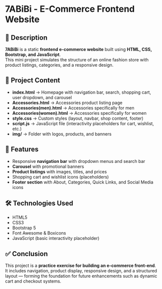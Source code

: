 # 7ABiBi - E-Commerce Frontend Website

## 📖 Description
**7ABiBi** is a static **frontend e-commerce website** built using **HTML, CSS, Bootstrap, and JavaScript**.  
This mini project simulates the structure of an online fashion store with product listings, categories, and a responsive design.

## 📂 Project Content
- **index.html** → Homepage with navigation bar, search, shopping cart, user dropdown, and carousel  
- **Accessories.html** → Accessories product listing page  
- **Accessories(men).html** → Accessories specifically for men  
- **Accessories(women).html** → Accessories specifically for women  
- **style.css** → Custom styles (layout, navbar, shop content, footer)  
- **script.js** → JavaScript file (interactivity placeholders for cart, wishlist, etc.)  
- **img/** → Folder with logos, products, and banners  

## 🎯 Features
- Responsive **navigation bar** with dropdown menus and search bar  
- **Carousel** with promotional banners  
- **Product listings** with images, titles, and prices  
- Shopping cart and wishlist icons (placeholders)  
- **Footer section** with About, Categories, Quick Links, and Social Media icons

## 🛠️ Technologies Used
- HTML5  
- CSS3  
- Bootstrap 5  
- Font Awesome & Boxicons  
- JavaScript (basic interactivity placeholder)  

## ✅ Conclusion
This project is a **practice exercise for building an e-commerce front-end**.  
It includes navigation, product display, responsive design, and a structured layout — forming the foundation for future enhancements such as dynamic cart and checkout systems.
